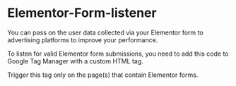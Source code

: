 # Elementor-Form-listener

You can pass on the user data collected via your Elementor form to advertising platforms to improve your performance.

To listen for valid Elementor form submissions, you need to add this code to Google Tag Manager with a custom HTML tag.

Trigger this tag only on the page(s) that contain Elementor forms.
